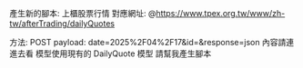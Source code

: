 產生新的腳本: 上櫃股票行情
對應網址: @https://www.tpex.org.tw/www/zh-tw/afterTrading/dailyQuotes

方法: POST
payload: date=2025%2F04%2F17&id=&response=json
內容請連進去看
模型使用現有的 DailyQuote 模型
請幫我產生腳本
